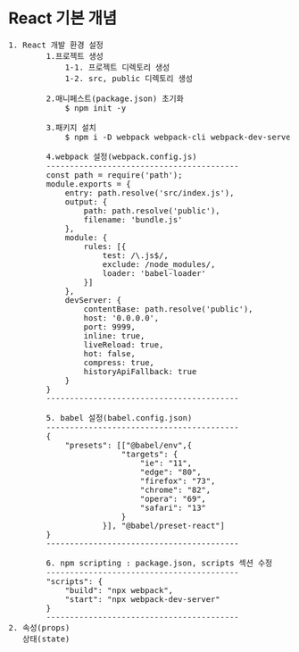 # React 기본 개념 

<pre>
1. React 개발 환경 설정
        1.프로젝트 생성
            1-1. 프로젝트 디렉토리 생성
            1-2. src, public 디렉토리 생성

        2.매니페스트(package.json) 초기화
            $ npm init -y

        3.패키지 설치
            $ npm i -D webpack webpack-cli webpack-dev-server react react-dom @babel/core babel-loader @babel/preset-env @babel/preset-react

        4.webpack 설정(webpack.config.js)
        -----------------------------------------
        const path = require('path');
        module.exports = {
            entry: path.resolve('src/index.js'),
            output: {
                path: path.resolve('public'),
                filename: 'bundle.js'
            },
            module: {
                rules: [{
                    test: /\.js$/,
                    exclude: /node_modules/,
                    loader: 'babel-loader'
                }]
            },
            devServer: {
                contentBase: path.resolve('public'),
                host: '0.0.0.0',
                port: 9999,
                inline: true,
                liveReload: true,
                hot: false,
                compress: true,
                historyApiFallback: true
            }    
        }
        -----------------------------------------

        5. babel 설정(babel.config.json)
        -----------------------------------------
        {
            "presets": [["@babel/env",{
                        "targets": {
                            "ie": "11",
                            "edge": "80",
                            "firefox": "73",
                            "chrome": "82",
                            "opera": "69",
                            "safari": "13"
                        }
                    }], "@babel/preset-react"]
        }
        -----------------------------------------

        6. npm scripting : package.json, scripts 섹션 수정
        -----------------------------------------
        "scripts": {
            "build": "npx webpack",
            "start": "npx webpack-dev-server"
        }
        -----------------------------------------
2. 속성(props)
   상태(state)
</pre>
